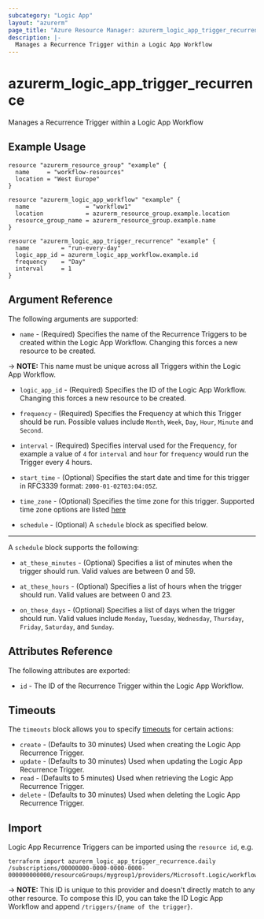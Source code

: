 ```yaml
---
subcategory: "Logic App"
layout: "azurerm"
page_title: "Azure Resource Manager: azurerm_logic_app_trigger_recurrence"
description: |-
  Manages a Recurrence Trigger within a Logic App Workflow
---
```


# azurerm_logic_app_trigger_recurrence

Manages a Recurrence Trigger within a Logic App Workflow

## Example Usage

```hcl
resource "azurerm_resource_group" "example" {
  name     = "workflow-resources"
  location = "West Europe"
}

resource "azurerm_logic_app_workflow" "example" {
  name                = "workflow1"
  location            = azurerm_resource_group.example.location
  resource_group_name = azurerm_resource_group.example.name
}

resource "azurerm_logic_app_trigger_recurrence" "example" {
  name         = "run-every-day"
  logic_app_id = azurerm_logic_app_workflow.example.id
  frequency    = "Day"
  interval     = 1
}
```

## Argument Reference

The following arguments are supported:

* `name` - (Required) Specifies the name of the Recurrence Triggers to be created within the Logic App Workflow. Changing this forces a new resource to be created.

-> **NOTE:** This name must be unique across all Triggers within the Logic App Workflow.

* `logic_app_id` - (Required) Specifies the ID of the Logic App Workflow. Changing this forces a new resource to be created.

* `frequency` - (Required) Specifies the Frequency at which this Trigger should be run. Possible values include `Month`, `Week`, `Day`, `Hour`, `Minute` and `Second`.

* `interval` - (Required) Specifies interval used for the Frequency, for example a value of `4` for `interval` and `hour` for `frequency` would run the Trigger every 4 hours.

* `start_time` - (Optional) Specifies the start date and time for this trigger in RFC3339 format: `2000-01-02T03:04:05Z`.

* `time_zone` - (Optional) Specifies the time zone for this trigger.  Supported time zone options are listed [here](https://support.microsoft.com/en-us/help/973627/microsoft-time-zone-index-values)

* `schedule` - (Optional) A `schedule` block as specified below.

---

A `schedule` block supports the following:

* `at_these_minutes` - (Optional) Specifies a list of minutes when the trigger should run. Valid values are between 0 and 59.

* `at_these_hours` - (Optional) Specifies a list of hours when the trigger should run. Valid values are between 0 and 23.

* `on_these_days` - (Optional) Specifies a list of days when the trigger should run. Valid values include `Monday`, `Tuesday`, `Wednesday`, `Thursday`, `Friday`, `Saturday`, and `Sunday`.

## Attributes Reference

The following attributes are exported:

* `id` - The ID of the Recurrence Trigger within the Logic App Workflow.

## Timeouts

The `timeouts` block allows you to specify [timeouts](https://www.terraform.io/language/resources/syntax#operation-timeouts) for certain actions:

* `create` - (Defaults to 30 minutes) Used when creating the Logic App Recurrence Trigger.
* `update` - (Defaults to 30 minutes) Used when updating the Logic App Recurrence Trigger.
* `read` - (Defaults to 5 minutes) Used when retrieving the Logic App Recurrence Trigger.
* `delete` - (Defaults to 30 minutes) Used when deleting the Logic App Recurrence Trigger.

## Import

Logic App Recurrence Triggers can be imported using the `resource id`, e.g.

```shell
terraform import azurerm_logic_app_trigger_recurrence.daily /subscriptions/00000000-0000-0000-0000-000000000000/resourceGroups/mygroup1/providers/Microsoft.Logic/workflows/workflow1/triggers/daily
```

-> **NOTE:** This ID is unique to this provider and doesn't directly match to any other resource. To compose this ID, you can take the ID Logic App Workflow and append `/triggers/{name of the trigger}`.
